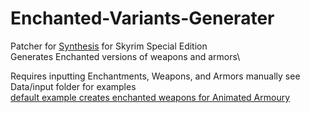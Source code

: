 # Enchanted-Variants-Generater

Patcher for  [Synthesis](https://github.com/Mutagen-Modding/Synthesis) for Skyrim Special Edition \
Generates Enchanted versions of weapons and armors\

Requires inputting Enchantments, Weapons, and Armors manually
see Data/input folder for examples\
[default example creates enchanted weapons for Animated Armoury](https://www.nexusmods.com/skyrimspecialedition/mods/47213)
